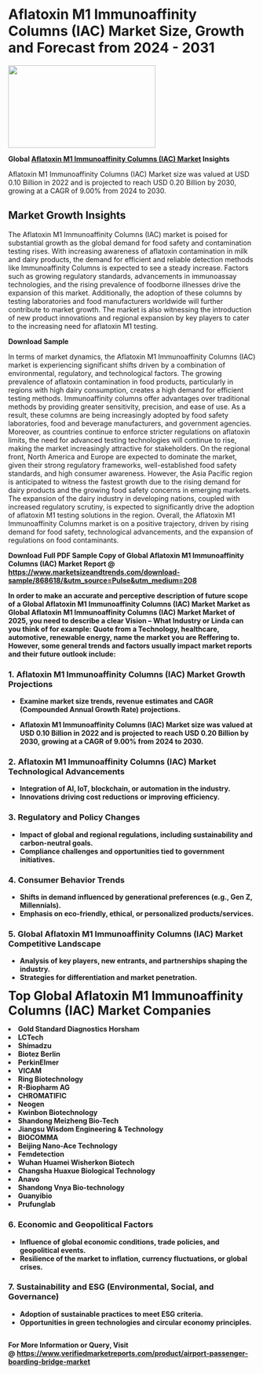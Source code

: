 <H1>Aflatoxin M1 Immunoaffinity Columns (IAC) Market Size, Growth and Forecast from 2024 - 2031</H1><img class="aligncenter size-medium wp-image-584254" src="https://thirdeyenews.in/wp-content/uploads/2024/09/Global-Market-Research-300x168.jpeg" alt="" width="300" height="168" /><p><strong>Global&nbsp;<a href="https://www.marketsizeandtrends.com/download-sample/868618/&amp;utm_source=Pulse&amp;utm_medium=208">Aflatoxin M1 Immunoaffinity Columns (IAC) Market</a> Insights</strong></p><p>Aflatoxin M1 Immunoaffinity Columns (IAC) Market size was valued at USD 0.10 Billion in 2022 and is projected to reach USD 0.20 Billion by 2030, growing at a CAGR of 9.00% from 2024 to 2030.</p><p><h2>Market Growth Insights</h2> <p>The Aflatoxin M1 Immunoaffinity Columns (IAC) market is poised for substantial growth as the global demand for food safety and contamination testing rises. With increasing awareness of aflatoxin contamination in milk and dairy products, the demand for efficient and reliable detection methods like Immunoaffinity Columns is expected to see a steady increase. Factors such as growing regulatory standards, advancements in immunoassay technologies, and the rising prevalence of foodborne illnesses drive the expansion of this market. Additionally, the adoption of these columns by testing laboratories and food manufacturers worldwide will further contribute to market growth. The market is also witnessing the introduction of new product innovations and regional expansion by key players to cater to the increasing need for aflatoxin M1 testing.</p> <p><strong>Download Sample</strong></p> <p>In terms of market dynamics, the Aflatoxin M1 Immunoaffinity Columns (IAC) market is experiencing significant shifts driven by a combination of environmental, regulatory, and technological factors. The growing prevalence of aflatoxin contamination in food products, particularly in regions with high dairy consumption, creates a high demand for efficient testing methods. Immunoaffinity columns offer advantages over traditional methods by providing greater sensitivity, precision, and ease of use. As a result, these columns are being increasingly adopted by food safety laboratories, food and beverage manufacturers, and government agencies. Moreover, as countries continue to enforce stricter regulations on aflatoxin limits, the need for advanced testing technologies will continue to rise, making the market increasingly attractive for stakeholders. On the regional front, North America and Europe are expected to dominate the market, given their strong regulatory frameworks, well-established food safety standards, and high consumer awareness. However, the Asia Pacific region is anticipated to witness the fastest growth due to the rising demand for dairy products and the growing food safety concerns in emerging markets. The expansion of the dairy industry in developing nations, coupled with increased regulatory scrutiny, is expected to significantly drive the adoption of aflatoxin M1 testing solutions in the region. Overall, the Aflatoxin M1 Immunoaffinity Columns market is on a positive trajectory, driven by rising demand for food safety, technological advancements, and the expansion of regulations on food contaminants.</p> <p><strong></p><p><span class=""><strong>Download Full PDF Sample Copy of Global Aflatoxin M1 Immunoaffinity Columns (IAC) Market Report</strong> @ <a href="https://www.marketsizeandtrends.com/download-sample/868618/&amp;utm_source=Pulse&amp;utm_medium=208" target="_blank">https://www.marketsizeandtrends.com/download-sample/868618/&amp;utm_source=Pulse&amp;utm_medium=208</a></span></p><p>In order to make an accurate and perceptive description of future scope of a Global&nbsp;Aflatoxin M1 Immunoaffinity Columns (IAC) Market Market as Global&nbsp;Aflatoxin M1 Immunoaffinity Columns (IAC) Market Market of 2025, you need to describe a clear Vision &ndash; What Industry or Linda can you think of for example: Quote from a Technology, healthcare, automotive, renewable energy, name the market you are Reffering to. However, some general trends and factors usually impact market reports and their future outlook include:</p><h3>1.&nbsp;<strong>Aflatoxin M1 Immunoaffinity Columns (IAC) Market Growth Projections</strong></h3><ul><li>Examine market size trends, revenue estimates and CAGR (Compounded Annual Growth Rate) projections.</li><li><p>Aflatoxin M1 Immunoaffinity Columns (IAC) Market size was valued at USD 0.10 Billion in 2022 and is projected to reach USD 0.20 Billion by 2030, growing at a CAGR of 9.00% from 2024 to 2030.</p></li></ul><h3>2.&nbsp;<strong>Aflatoxin M1 Immunoaffinity Columns (IAC) Market Technological Advancements</strong></h3><ul><li>Integration of AI, IoT, blockchain, or automation in the industry.</li><li>Innovations driving cost reductions or improving efficiency.</li></ul><h3>3.&nbsp;<strong>Regulatory and Policy Changes</strong></h3><ul><li>Impact of global and regional regulations, including sustainability and carbon-neutral goals.</li><li>Compliance challenges and opportunities tied to government initiatives.</li></ul><h3>4.&nbsp;<strong>Consumer Behavior Trends</strong></h3><ul><li>Shifts in demand influenced by generational preferences (e.g., Gen Z, Millennials).</li><li>Emphasis on eco-friendly, ethical, or personalized products/services.</li></ul><h3>5.&nbsp;<strong>Global Aflatoxin M1 Immunoaffinity Columns (IAC) Market Competitive Landscape</strong></h3><ul><li>Analysis of key players, new entrants, and partnerships shaping the industry.</li><li>Strategies for differentiation and market penetration.</li></ul><p data-pm-slice="1 1 []"><span style="color: inherit; font-family: inherit; font-size: 25px;">Top Global Aflatoxin M1 Immunoaffinity Columns (IAC) Market Companies</span></p><div class="" data-test-id=""><p><li>Gold Standard Diagnostics Horsham</li><li> LCTech</li><li> Shimadzu</li><li> Biotez Berlin</li><li> PerkinElmer</li><li> VICAM</li><li> Ring Biotechnology</li><li> R-Biopharm AG</li><li> CHROMATIFIC</li><li> Neogen</li><li> Kwinbon Biotechnology</li><li> Shandong Meizheng Bio-Tech</li><li> Jiangsu Wisdom Engineering & Technology</li><li> BIOCOMMA</li><li> Beijing Nano-Ace Technology</li><li> Femdetection</li><li> Wuhan Huamei Wisherkon Biotech</li><li> Changsha Huaxue Biological Technology</li><li> Anavo</li><li> Shandong Vnya Bio-technology</li><li> Guanyibio</li><li> Prufunglab</li></p></div><h3>6.&nbsp;<strong>Economic and Geopolitical Factors</strong></h3><ul><li>Influence of global economic conditions, trade policies, and geopolitical events.</li><li>Resilience of the market to inflation, currency fluctuations, or global crises.</li></ul><h3>7.&nbsp;<strong>Sustainability and ESG (Environmental, Social, and Governance)</strong></h3><ul><li>Adoption of sustainable practices to meet ESG criteria.</li><li>Opportunities in green technologies and circular economy principles.</li></ul><h2><strong style="font-size: 14px;">For More Information or Query, Visit @&nbsp;</strong><a style="background-color: #ffffff; font-size: 14px;" href="https://www.marketsizeandtrends.com/report/aflatoxin-m1-immunoaffinity-columns-iac-market/" target="_blank">https://www.verifiedmarketreports.com/product/airport-passenger-boarding-bridge-market</a></h2>
